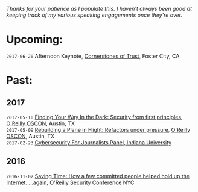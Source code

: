 <!-- 
.. title: Talks, Trainings, and Presentations
.. slug: talks
.. date: 2017-02-23 11:30:01 UTC-05:00
.. tags: 
.. link: 
.. description: Talks and Presentations by Susan Sons
.. type: text
-->

*Thanks for your patience as I populate this.  I haven't always been good at keeping track of my various speaking engagements once they're over.*

# Upcoming:
`2017-06-20` Afternoon Keynote, [Cornerstones of Trust](https://cornerstonesoftrust.com/), Foster City, CA

# Past:

## 2017
`2017-05-10` [Finding Your Way In the Dark: Security from first principles](https://conferences.oreilly.com/oscon/oscon-tx/public/schedule/detail/57236), [O'Reilly OSCON](https://conferences.oreilly.com/oscon-tx), Austin, TX  
`2017-05-09` [Rebuilding a Plane in Flight: Refactors under pressure](https://conferences.oreilly.com/oscon/oscon-tx/public/schedule/detail/57202), [O'Reilly OSCON](https://conferences.oreilly.com/oscon-tx), Austin, TX  
`2017-02-23` [Cybersecurity For Journalists Panel, Indiana University](journalists2017)

## 2016
`2016-11-02` [Saving Time: How a few committed people helped hold up the Internet. . .again](https://conferences.oreilly.com/security/network-data-security-ny/public/schedule/detail/53199), [O'Reilly Security Conference](https://conferences.oreilly.com/security/network-data-security-ny) NYC  
